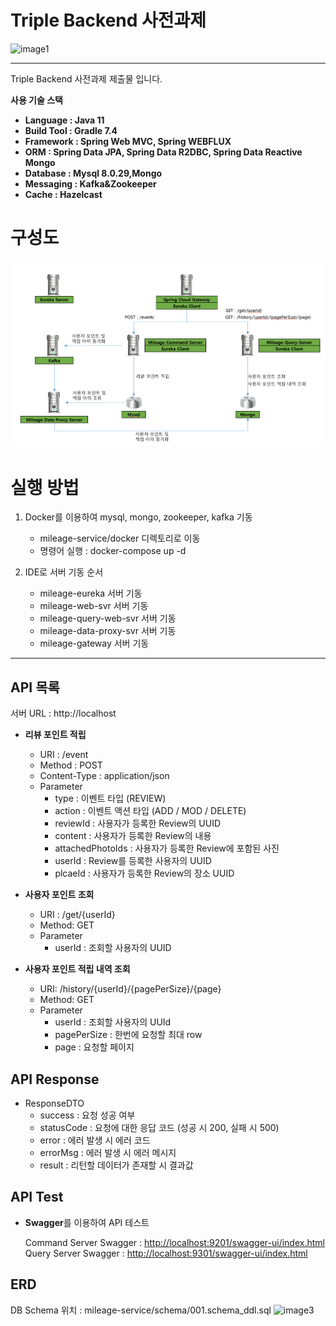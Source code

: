 # Triple Backend 사전과제

![image1](https://user-images.githubusercontent.com/29092884/177048311-93430b84-770b-4ba4-aff9-03ac9857448a.png)

---

Triple Backend 사전과제 제출물 입니다.


**사용 기술 스택**

- **Language : Java 11**
- **Build Tool : Gradle 7.4**
- **Framework : Spring Web MVC, Spring WEBFLUX**
- **ORM : Spring Data JPA, Spring Data R2DBC, Spring Data Reactive Mongo**
- **Database : Mysql 8.0.29,Mongo**
- **Messaging : Kafka&Zookeeper**
- **Cache : Hazelcast**

# 구성도
![img.png](img.png)

# 실행 방법
1. Docker를 이용하여 mysql, mongo, zookeeper, kafka 기동
    - mileage-service/docker 디렉토리로 이동
    - 명령어 실행 : docker-compose up -d

2. IDE로 서버 기동 순서
    - mileage-eureka 서버 기동
    - mileage-web-svr 서버 기동
    - mileage-query-web-svr 서버 기동
    - mileage-data-proxy-svr 서버 기동
    - mileage-gateway 서버 기동

---

## API 목록
서버 URL : http://localhost

- **리뷰 포인트 적립**
    - URI : /event
    - Method : POST
    - Content-Type : application/json
    - Parameter
        - type : 이벤트 타입 (REVIEW)
        - action : 이벤트 액션 타입 (ADD / MOD / DELETE)
        - reviewId : 사용자가 등록한 Review의 UUID
        - content : 사용자가 등록한 Review의 내용
        - attachedPhotoIds : 사용자가 등록한 Review에 포함된 사진
        - userId : Review를 등록한 사용자의 UUID
        - plcaeId : 사용자가 등록한 Review의 장소 UUID

- **사용자 포인트 조회**
    - URI : /get/{userId}
    - Method: GET
    - Parameter
        - userId : 조회할 사용자의 UUID

- **사용자 포인트 적립 내역 조회**
    - URI: /history/{userId}/{pagePerSize}/{page}
    - Method: GET
    - Parameter
        - userId : 조회할 사용자의 UUId
        - pagePerSize : 한번에 요청할 최대 row
        - page : 요청할 페이지

## API Response

- ResponseDTO
    - success : 요청 성공 여부
    - statusCode : 요청에 대한 응답 코드 (성공 시 200, 실패 시 500)
    - error : 에러 발생 시 에러 코드
    - errorMsg : 에러 발생 시 에러 메시지
    - result : 리턴할 데이터가 존재할 시 결과값

## API Test

- **Swagger**를 이용하여 API 테스트




  Command Server Swagger : [http://localhost:9201/swagger-ui/index.html](http://localhost:9201/swagger-ui/index.html)
  Query Server Swagger : [http://localhost:9301/swagger-ui/index.html](http://localhost:9301/swagger-ui/index.html)


## ERD
DB Schema 위치 : mileage-service/schema/001.schema_ddl.sql
![image3](https://user-images.githubusercontent.com/29092884/177048347-8a319779-b5a7-4609-817b-734891955681.png)


